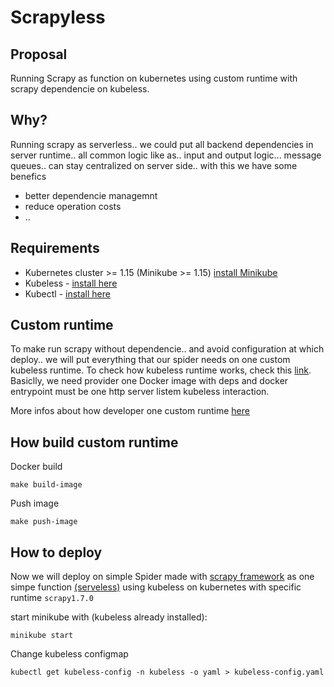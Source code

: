 # Scrapyless

## Proposal

Running Scrapy as function on kubernetes using custom runtime with scrapy dependencie on kubeless.

## Why?

Running scrapy as serverless.. we could put all backend dependencies in server runtime.. all common logic like as.. input and output logic... message queues.. can stay centralized on server side.. with this we have some benefics

 * better dependencie managemnt
 * reduce operation costs
 * ..


## Requirements 

 * Kubernetes cluster >= 1.15 (Minikube >= 1.15) [install Minikube](https://kubernetes.io/docs/tasks/tools/install-minikube/)
 * Kubeless - [install here](https://kubeless.io/docs/quick-start/#installation)
 * Kubectl - [install here](https://kubernetes.io/docs/tasks/tools/install-kubectl/)

## Custom runtime

To make run scrapy without dependencie.. and avoid configuration at which deploy.. we will put everything that our spider needs on one custom kubeless runtime. To check how kubeless runtime works, check this [link](https://github.com/kubeless/kubeless/blob/master/docs/runtimes.md#use-a-custom-runtime). Basiclly, we need provider one Docker image with deps and docker entrypoint must be one http server listem kubeless interaction.

More infos about how developer one custom runtime [here](https://github.com/kubeless/runtimes/blob/master/DEVELOPER_GUIDE.md)

## How build custom runtime

Docker build

    make build-image

Push image
    
    make push-image

## How to deploy

Now we will deploy on simple Spider made with [scrapy framework](https://scrapy.org/) as one simpe function [(serveless)](https://martinfowler.com/articles/serverless.html) using kubeless on kubernetes with specific runtime `scrapy1.7.0`

start minikube with (kubeless already installed):

    minikube start

Change kubeless configmap

    kubectl get kubeless-config -n kubeless -o yaml > kubeless-config.yaml
